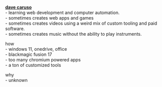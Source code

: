 [//]: # (using \- to use the regular - symbol and spacing stuff, we need       )
[//]: # (to insert <br/> a lot though, which isnt that nice.                   )

**[dave caruso](https://davecode.net)** <br/>
\- learning web development and computer automation. <br/>
\- sometimes creates web apps and games <br/>
\- sometimes creates videos using a weird mix of custom tooling and paid software. <br/>
\- sometimes creates music without the ability to play instruments. <br/>

how <br/>
\- windows 11, onedrive, office<br/>
\- blackmagic fusion 17<br/>
\- too many chromium powered apps<br/>
\- a ton of customized tools<br/>

why <br/>
\- unknown <br/>
